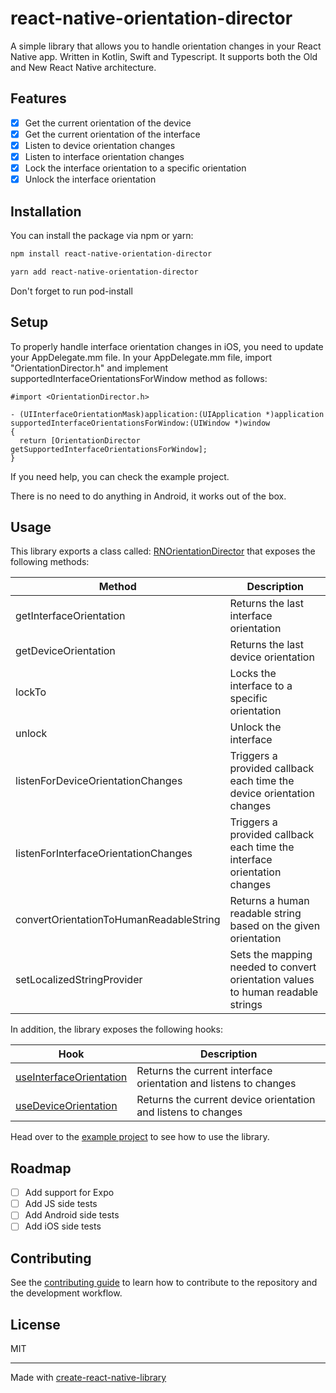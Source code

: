 # react-native-orientation-director

A simple library that allows you to handle orientation changes in your React Native app.
Written in Kotlin, Swift and Typescript. It supports both the Old and New React Native architecture.

## Features

- [x] Get the current orientation of the device
- [x] Get the current orientation of the interface
- [x] Listen to device orientation changes
- [x] Listen to interface orientation changes
- [x] Lock the interface orientation to a specific orientation
- [x] Unlock the interface orientation

## Installation

You can install the package via npm or yarn:

```sh
npm install react-native-orientation-director
```
```sh
yarn add react-native-orientation-director
```

Don't forget to run pod-install

## Setup

To properly handle interface orientation changes in iOS, you need to update your AppDelegate.mm file.
In your AppDelegate.mm file, import "OrientationDirector.h" and implement supportedInterfaceOrientationsForWindow method as follows:

```objc
#import <OrientationDirector.h>

- (UIInterfaceOrientationMask)application:(UIApplication *)application supportedInterfaceOrientationsForWindow:(UIWindow *)window
{
  return [OrientationDirector getSupportedInterfaceOrientationsForWindow];
}
```

If you need help, you can check the example project.

There is no need to do anything in Android, it works out of the box.

## Usage

This library exports a class called: [RNOrientationDirector](https://github.com/gladiuscode/react-native-orientation-director/blob/main/src/RNOrientationDirector.ts) that exposes the following methods:

| Method                                  | Description                                                                     |
|-----------------------------------------|---------------------------------------------------------------------------------|
| getInterfaceOrientation                 | Returns the last interface orientation                                          |
| getDeviceOrientation                    | Returns the last device orientation                                             |
| lockTo                                  | Locks the interface to a specific orientation                                   |
| unlock                                  | Unlock the interface                                                            |
| listenForDeviceOrientationChanges       | Triggers a provided callback each time the device orientation changes           |
| listenForInterfaceOrientationChanges    | Triggers a provided callback each time the interface orientation changes        |
| convertOrientationToHumanReadableString | Returns a human readable string based on the given orientation                  |
| setLocalizedStringProvider              | Sets the mapping needed to convert orientation values to human readable strings |

In addition, the library exposes the following hooks:

| Hook                                                                                                                                            | Description                                                      |
|-------------------------------------------------------------------------------------------------------------------------------------------------|------------------------------------------------------------------|
| [useInterfaceOrientation](https://github.com/gladiuscode/react-native-orientation-director/blob/main/src/hooks/useInterfaceOrientation.hook.ts) | Returns the current interface orientation and listens to changes |
| [useDeviceOrientation](https://github.com/gladiuscode/react-native-orientation-director/blob/main/src/hooks/useDeviceOrientation.hook.ts)       | Returns the current device orientation and listens to changes    |

Head over to the [example project](example) to see how to use the library.

## Roadmap

- [ ] Add support for Expo
- [ ] Add JS side tests
- [ ] Add Android side tests
- [ ] Add iOS side tests

## Contributing

See the [contributing guide](CONTRIBUTING.md) to learn how to contribute to the repository and the development workflow.

## License

MIT

---

Made with [create-react-native-library](https://github.com/callstack/react-native-builder-bob)
